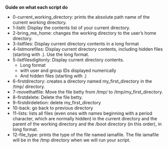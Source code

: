 **Guide on what each script do**
- 0-current\_working\_directory: prints the absolute path name of the current working directory.
- 1-listit: Display the contents list of your current directory.
- 2-bring\_me\_home: changes the working directory to the user’s home directory.
- 3-listfiles: Display current directory contents in a long format
- 4-listmorefiles: Display current directory contents, including hidden files (starting with .). Use the long format.
- 5-listfilesdigitonly: Display current directory contents.
	- Long format
	- with user and group IDs displayed numerically
	- And hidden files \(starting with .\)
- 6-firstdirectory: creates a directory named my\_first\_directory in the /tmp/ directory.
- 7-movethatfile: Move the file betty from /tmp/ to /tmp/my\_first\_directory.
- 8-firstdelete: Delete the file betty.
- 9-firstdirdeletion: delete my\_first\_directory
- 10-back: go back to previous directory
- 11-lists: lists all files (even ones with names beginning with a period character, which are normally hidden) in the current directory and the parent of the working directory and the /boot directory (in this order), in long format.
- 12-file\_type: prints the type of the file named iamafile. The file iamafile will be in the /tmp directory when we will run your script.
